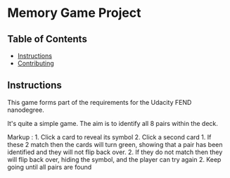 # Memory Game Project

## Table of Contents

* [Instructions](#instructions)
* [Contributing](#contributing)

## Instructions

This game forms part of the requirements for the Udacity FEND nanodegree.

It's quite a simple game. The aim is to identify all 8 pairs within the deck.  

 Markup : 1. Click a card to reveal its symbol
 		  2. Click a second card
              1. If these 2 match then the cards will turn green, showing that a pair has been identified and they will not flip back over.
              2. If they do not match then they will flip back over, hiding the symbol, and the player can try again
          2. Keep going until all pairs are found

